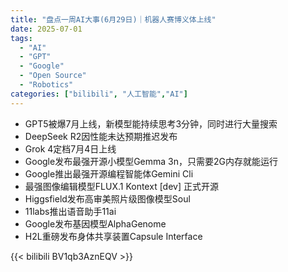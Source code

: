 ```yaml
---
title: "盘点一周AI大事(6月29日)｜机器人赛博义体上线"
date: 2025-07-01
tags:
  - "AI"
  - "GPT"
  - "Google"
  - "Open Source"
  - "Robotics"
categories: ["bilibili", "人工智能","AI"]
---
```


- GPT5被爆7月上线，新模型能持续思考3分钟，同时进行大量搜索
- DeepSeek R2因性能未达预期推迟发布
- Grok 4定档7月4日上线
- Google发布最强开源小模型Gemma 3n，只需要2G内存就能运行
- Google推出最强开源编程智能体Gemini Cli
- 最强图像编辑模型FLUX.1 Kontext [dev] 正式开源
- Higgsfield发布高审美照片级图像模型Soul
- 11labs推出语音助手11ai
- Google发布基因模型AlphaGenome
- H2L重磅发布身体共享装置Capsule Interface

{{< bilibili BV1qb3AznEQV >}}
